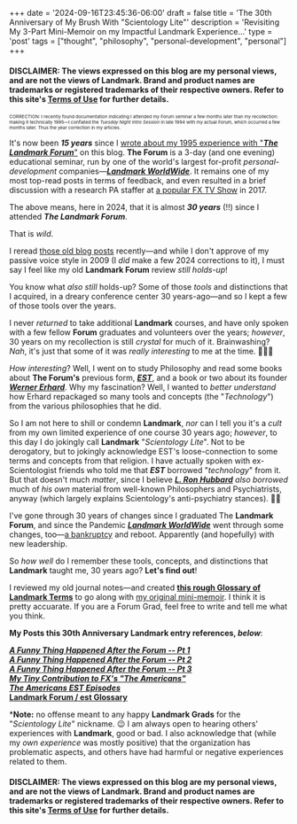 +++
date = '2024-09-16T23:45:36-06:00'
draft = false
title = 'The 30th Anniversary of My Brush With &#34;Scientology Lite&#34;'
description = 'Revisiting My 3-Part Mini-Memoir on my Impactful Landmark Experience...'
type = 'post'
tags = ["thought", "philosophy", "personal-development", "personal"]
+++
#### DISCLAIMER: The views expressed on this blog are my personal views, and are not the views of Landmark. Brand and product names are trademarks or registered trademarks of their respective owners.  Refer to this site's [Terms of Use](https://julianwest.me/Blog/site-disclosure/) for further details.

<small><small><small>CORRECTION: I recently found documentation indicating I attended my Forum seminar a few months later than my recollection: making it technically 1995—I conflated the <i>Tuesday Night Intro Session</i> in late 1994 with my actual Forum, which occurred a few months later. Thus the year correction in my articles. </small></small></small>

It's now been ***15 years*** since I [wrote about my 1995 experience with "***The Landmark Forum***"](#landmark) on this blog.  **The Forum** is a 3-day (and one evening) educational seminar, run by one of the world's largest for-profit *personal-development* companies—[***Landmark WorldWide***](https://en.wikipedia.org/wiki/Landmark_Worldwide).  It remains one of my most top-read posts in terms of feedback, and even resulted in a brief discussion with a research PA staffer at [a popular FX TV Show](https://julianwest.me/Blog/the-americans-and-landmark/) in 2017. <br />

The above means, here in 2024, that it is almost ***30 years*** (!!) since I attended ***The Landmark Forum***.  <br />

That is *wild*. <br />

I reread [those old blog posts](#landmark) recently—and while I don't approve of my passive voice style in 2009 (I *did* make a few 2024 corrections to it), I must say I feel like my old **Landmark Forum** review *still holds-up*! <br />

You know what *also still* holds-up?  Some of those *tools* and distinctions that I acquired, in a dreary conference center 30 years-ago—and so I kept a few of those tools over the years. <br />

I never *returned* to take additional **Landmark** courses, and have only spoken with a few fellow **Forum** graduates and volunteers over the years; *however*, 30 years on my recollection is still *crystal* for much of it.  Brainwashing?  *Nah*, it's just that some of it was *really interesting* to me at the time. 🤷🏻‍♂️ <br />  

*How interesting*?  Well, I went on to study Philosophy and read some books about **The Forum's** previous form, [***EST***](https://en.wikipedia.org/wiki/Erhard_Seminars_Training), and a book or two about its founder [***Werner Erhard***](https://en.wikipedia.org/wiki/Werner_Erhard). Why my fascination?  Well, I wanted to *better understand* how Erhard repackaged so many tools and concepts (the "*Technology*") from the various philosophies that he did. <br />

So I am not here to shill or condemn **Landmark**, *nor* can I tell you it's a *cult* from my own limited experience of one course 30 years ago; *however*, to this day I do jokingly call **Landmark** "*Scientology Lite*". Not to be derogatory, but to jokingly acknowledge EST's loose-connection to some terms and concepts from that religion. I have actually spoken with ex-Scientologist friends who told me that ***EST*** borrowed "*technology*" from it. But that doesn't much *matter*, since I believe [***L. Ron Hubbard***](https://en.wikipedia.org/wiki/L._Ron_Hubbard) *also borrowed* much of *his own* material from well-known Philosophers and Psychiatrists, anyway (which largely explains Scientology's anti-psychiatry stances). 🤷🏻 <br />

I've gone through 30 years of changes since I graduated The **Landmark Forum**, and since the Pandemic [***Landmark WorldWide***](https://en.wikipedia.org/wiki/Landmark_Worldwide) went through some changes, too—[a bankruptcy](https://finance.yahoo.com/news/landmark-worldwide-nears-completion-difficult-020000623.html) and reboot. Apparently (and hopefully) with new leadership.  <br />

So *how well* do I remember these tools, concepts, and distinctions that **Landmark** taught me, 30 years ago?  **Let's find out**!  <br />

I reviewed my old journal notes—and created [**this rough Glossary of Landmark Terms**](https://julianwest.me/Blog/landmark-glossary/) to go along with [my original mini-memoir](https://julianwest.me/Blog/a-funny-thing-happened-after-the-forum-part-1/). I think it is pretty accuarate. If you are a Forum Grad, feel free to write and tell me what you think. <br />

<a id="landmark"></a>
**My Posts this 30th Anniversary Landmark entry references, *below***:  <br />

[***A Funny Thing Happened After the Forum -- Pt 1***](https://julianwest.me/Blog/a-funny-thing-happened-after-the-forum-part-1/) <br />
[***A Funny Thing Happened After the Forum -- Pt 2***](https://julianwest.me/Blog/a-funny-thing-happened-after-the-forum-part-2/) <br />
[***A Funny Thing Happened After the Forum -- Pt 3***](https://julianwest.me/Blog/a-funny-thing-happened-after-the-forum-part-3/) <br />
[***My Tiny Contribution to FX's "The Americans"***](https://julianwest.me/Blog/the-americans-and-landmark/) <br />
[***The Americans EST Episodes***](https://julianwest.me/Blog/the-americans-est-episodes/) <br />
[**Landmark Forum / est Glossary**](https://julianwest.me/Blog/landmark-glossary/) <br />

&#42;**Note:** no offense meant to any happy **Landmark Grads** for the "*Scientology Lite*" nickname. 😉  I am always open to hearing others' experiences with **Landmark**, good or bad. I also acknowledge that (while my *own experience* was mostly positive) that the organization has problematic aspects, and others have had harmful or negative experiences related to them.

#### DISCLAIMER: The views expressed on this blog are my personal views, and are not the views of Landmark. Brand and product names are trademarks or registered trademarks of their respective owners.  Refer to this site's [Terms of Use](https://julianwest.me/Blog/site-disclosure/) for further details.
